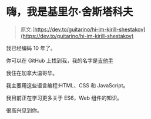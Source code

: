 # 嗨，我是基里尔·舍斯塔科夫

> 原文:[https://dev.to/guitarino/hi-im-kirill-shestakov](https://dev.to/guitarino/hi-im-kirill-shestakov)

我已经编码 10 年了。

你可以在 GitHub 上找到我，我的名字是[吉他手](https://github.com/guitarino)

我住在加拿大温哥华。

我主要用这些语言编程:HTML、CSS 和 JavaScript。

我目前正在学习更多关于 ES6，Web 组件的知识。

很高兴见到你。